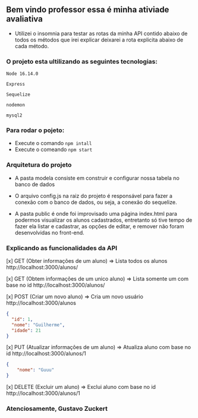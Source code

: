 ## Bem vindo professor essa é minha ativiade avaliativa
- Utilizei o insomnia para testar as rotas da minha API contido abaixo de todos os métodos que irei explicar deixarei a rota explicita abaixo de cada método.

### O projeto esta ultilizando as seguintes tecnologias:

`Node 16.14.0`

`Express`

`Sequelize`

`nodemon`

`mysql2`

### Para rodar o pojeto:
- Execute o comando 
`npm intall`
- Execute o comeando 
`npm start`

### Arquitetura do projeto
- A pasta modela consiste em construir e configurar nossa tabela no banco de dados

- O arquivo config.js na raiz do projeto é responsável para fazer a conexão com o banco de dados, ou seja, a conexão do sequelize.

- A pasta public é onde foi improvisado uma página index.html para podermos visualizar os alunos cadastrados, entretanto só tive tempo de fazer ela listar e cadastrar, as opções de editar, e remover não foram desenvolvidas no front-end.

### Explicando as funcionalidades da API

[x] GET (Obter informações de um aluno) => Lista todos os alunos 
http://localhost:3000/alunos/

[x] GET (Obtem informações de um unico aluno) => Lista somente um com base no id
http://localhost:3000/alunos/

[x] POST (Criar um novo aluno) => Cria um novo usuário
http://localhost:3000/alunos
```json
{
  "id": 1,
  "nome": "Guilherme",
  "idade": 21
}
```

[x] PUT (Atualizar informações de um aluno) => Atualiza aluno com base no id
http://localhost:3000/alunos/1
```json
{
	"nome": "Guuu"
}
```

[x] DELETE (Excluir um aluno) => Exclui aluno com base no id
http://localhost:3000/alunos/1

### Atenciosamente, Gustavo Zuckert
